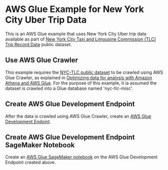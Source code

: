# AWS Glue Example for New York City Uber Trip Data

This is an AWS Glue example that uses New York City Uber trip data available as part of [New York City Taxi and Limousine Commission (TLC) Trip Record Data](https://registry.opendata.aws/nyc-tlc-trip-records-pds/) public dataset.

## Use AWS Glue Crawler 

This example requires the [NYC-TLC public dataset](https://registry.opendata.aws/nyc-tlc-trip-records-pds/) to be crawled using AWS Glue Crawler, as explained in [Optimizing data for analysis with Amazon Athena and AWS Glue](https://github.com/aws-samples/aws-open-data-analytics-notebooks/tree/master/optimizing-data). For the purpose of this example, it ia assumed the dataset is crawled into a Glue database named 'nyc-tlc-misc'. 

## Create AWS Glue Development Endpoint

After the data is crawled using AWS Glue Crawler, create an [AWS Glue Development Endoint](https://docs.aws.amazon.com/glue/latest/dg/console-development-endpoint.html). 

## Create AWS Glue Development Endpoint SageMaker Notebook

Create an [AWS Glue SageMaker notebook](https://docs.aws.amazon.com/glue/latest/dg/console-notebooks.html) on the AWS Glue Development Endpoint created above.

